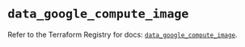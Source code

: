 # `data_google_compute_image`

Refer to the Terraform Registry for docs: [`data_google_compute_image`](https://registry.terraform.io/providers/hashicorp/google/6.47.0/docs/data-sources/compute_image).
